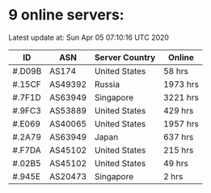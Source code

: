 # 9 online servers:

Latest update at: Sun Apr 05 07:10:16 UTC 2020

| ID | ASN | Server Country | Online |
| -- | --- | -------------- | ------ |
| #.D09B | AS174 | United States | 58 hrs |
| #.15CF | AS49392 | Russia | 1973 hrs |
| #.7F1D | AS63949 | Singapore | 3221 hrs |
| #.9FC3 | AS53889 | United States | 429 hrs |
| #.E069 | AS40065 | United States | 1957 hrs |
| #.2A79 | AS63949 | Japan | 637 hrs |
| #.F7DA | AS45102 | United States | 215 hrs |
| #.02B5 | AS45102 | United States | 49 hrs |
| #.945E | AS20473 | Singapore | 2 hrs |

